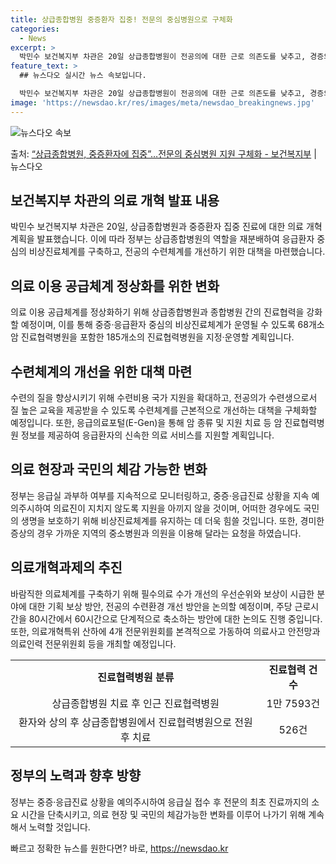 ```yaml
---
title: 상급종합병원 중증환자 집중! 전문의 중심병원으로 구체화
categories:
  - News
excerpt: >
  박민수 보건복지부 차관은 20일 상급종합병원이 전공의에 대한 근로 의존도를 낮추고, 경증외래검사를 대폭 줄이…
feature_text: >
  ## 뉴스다오 실시간 뉴스 속보입니다.

  박민수 보건복지부 차관은 20일 상급종합병원이 전공의에 대한 근로 의존도를 낮추고, 경증외래검사를 대폭 줄이…
image: 'https://newsdao.kr/res/images/meta/newsdao_breakingnews.jpg'
---
```


![뉴스다오 속보](https://newsdao.kr/res/images/meta/newsdao_breakingnews.jpg)

<p>출처: <a href="https://newsdao.kr/3850" rel="dofollow">“상급종합병원, 중증환자에 집중”…전문의 중심병원 지원 구체화 - 보건복지부</a> | 뉴스다오</p>

<h2 data-ke-size="size26">보건복지부 차관의 의료 개혁 발표 내용</h2>
<p data-ke-size="size16">박민수 보건복지부 차관은 20일, 상급종합병원과 중증환자 집중 진료에 대한 의료 개혁 계획을 발표했습니다. 이에 따라 정부는 상급종합병원의 역할을 재분배하여 응급환자 중심의 비상진료체계를 구축하고, 전공의 수련체계를 개선하기 위한 대책을 마련했습니다.</p>

<h2 data-ke-size="size23">의료 이용 공급체계 정상화를 위한 변화</h2>
<p data-ke-size="size16">의료 이용 공급체계를 정상화하기 위해 상급종합병원과 종합병원 간의 진료협력을 강화할 예정이며, 이를 통해 중증·응급환자 중심의 비상진료체계가 운영될 수 있도록 68개소 암 진료협력병원을 포함한 185개소의 진료협력병원을 지정·운영할 계획입니다.</p>

<h2 data-ke-size="size23">수련체계의 개선을 위한 대책 마련</h2>
<p data-ke-size="size16">수련의 질을 향상시키기 위해 수련비용 국가 지원을 확대하고, 전공의가 수련생으로서 질 높은 교육을 제공받을 수 있도록 수련체계를 근본적으로 개선하는 대책을 구체화할 예정입니다. 또한, 응급의료포털(E-Gen)을 통해 암 종류 및 지원 치료 등 암 진료협력병원 정보를 제공하여 응급환자의 신속한 의료 서비스를 지원할 계획입니다.</p>

<h2 data-ke-size="size23">의료 현장과 국민의 체감 가능한 변화</h2>
<p data-ke-size="size16">정부는 응급실 과부하 여부를 지속적으로 모니터링하고, 중증·응급진료 상황을 지속 예의주시하여 의료진이 지치지 않도록 지원을 아끼지 않을 것이며, 어떠한 경우에도 국민의 생명을 보호하기 위해 비상진료체계를 유지하는 데 더욱 힘쓸 것입니다. 또한, 경미한 증상의 경우 가까운 지역의 중소병원과 의원을 이용해 달라는 요청을 하였습니다.</p>

<h2 data-ke-size="size23">의료개혁과제의 추진</h2>
<p data-ke-size="size16">바람직한 의료체계를 구축하기 위해 필수의료 수가 개선의 우선순위와 보상이 시급한 분야에 대한 기획 보상 방안, 전공의 수련환경 개선 방안을 논의할 예정이며, 주당 근로시간을 80시간에서 60시간으로 단계적으로 축소하는 방안에 대한 논의도 진행 중입니다. 또한, 의료개혁특위 산하에 4개 전문위원회를 본격적으로 가동하여 의료사고 안전망과 의료인력 전문위원회 등을 개최할 예정입니다.</p>

<table>
	<tr>
		<td style="text-align: center; height: 17px;"><b>진료협력병원 분류</b></td>
		<td style="text-align: center; height: 17px;"><b>진료협력 건수</b></td>
	</tr>
	<tr>
		<td style="text-align: center; height: 17px;">상급종합병원 치료 후 인근 진료협력병원</td>
		<td style="text-align: center; height: 17px;">1만 7593건</td>
	</tr>
	<tr>
		<td style="text-align: center; height: 17px;">환자와 상의 후 상급종합병원에서 진료협력병원으로 전원 후 치료</td>
		<td style="text-align: center; height: 17px;">526건</td>
	</tr>
</table>

<h2 data-ke-size="size23">정부의 노력과 향후 방향</h2>
<p data-ke-size="size16">정부는 중증·응급진료 상황을 예의주시하여 응급실 접수 후 전문의 최초 진료까지의 소요 시간을 단축시키고, 의료 현장 및 국민의 체감가능한 변화를 이루어 나가기 위해 계속해서 노력할 것입니다.</p>
 

빠르고 정확한 뉴스를 원한다면? 바로, <a href="https://newsdao.kr" rel="dofollow">https://newsdao.kr</a>


